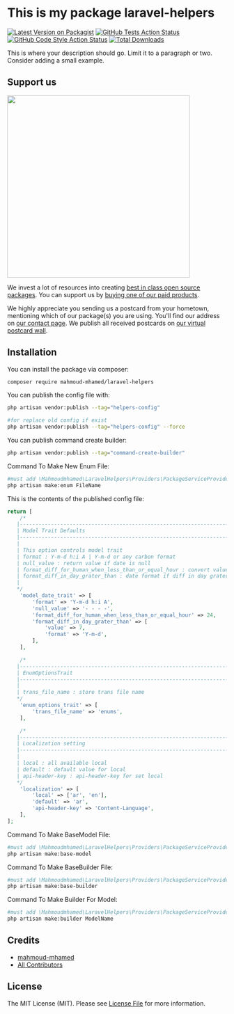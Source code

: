 # This is my package laravel-helpers

[![Latest Version on Packagist](https://img.shields.io/packagist/v/mahmoud-mhamed/laravel-helpers.svg?style=flat-square)](https://packagist.org/packages/mahmoud-mhamed/laravel-helpers)
[![GitHub Tests Action Status](https://img.shields.io/github/actions/workflow/status/mahmoud-mhamed/laravel-helpers/run-tests.yml?branch=main&label=tests&style=flat-square)](https://github.com/mahmoud-mhamed/laravel-helpers/actions?query=workflow%3Arun-tests+branch%3Amain)
[![GitHub Code Style Action Status](https://img.shields.io/github/actions/workflow/status/mahmoud-mhamed/laravel-helpers/fix-php-code-style-issues.yml?branch=main&label=code%20style&style=flat-square)](https://github.com/mahmoud-mhamed/laravel-helpers/actions?query=workflow%3A"Fix+PHP+code+style+issues"+branch%3Amain)
[![Total Downloads](https://img.shields.io/packagist/dt/mahmoud-mhamed/laravel-helpers.svg?style=flat-square)](https://packagist.org/packages/mahmoud-mhamed/laravel-helpers)

This is where your description should go. Limit it to a paragraph or two. Consider adding a small example.

## Support us

[<img src="https://github-ads.s3.eu-central-1.amazonaws.com/laravel-helpers.jpg?t=1" width="419px" />](https://spatie.be/github-ad-click/laravel-helpers)

We invest a lot of resources into creating [best in class open source packages](https://spatie.be/open-source). You can support us by [buying one of our paid products](https://spatie.be/open-source/support-us).

We highly appreciate you sending us a postcard from your hometown, mentioning which of our package(s) you are using. You'll find our address on [our contact page](https://spatie.be/about-us). We publish all received postcards on [our virtual postcard wall](https://spatie.be/open-source/postcards).

## Installation

You can install the package via composer:

```bash
composer require mahmoud-mhamed/laravel-helpers
```

You can publish the config file with:

```bash
php artisan vendor:publish --tag="helpers-config"

#for replace old config if exist
php artisan vendor:publish --tag="helpers-config" --force 

```

You can publish command create builder:

```bash
php artisan vendor:publish --tag="command-create-builder"
```

Command To Make New Enum File:

```bash
#must add \Mahmoudmhamed\LaravelHelpers\Providers\PackageServiceProvider::class to config=>app->providers array
php artisan make:enum FileName
```

This is the contents of the published config file:

```php
return [
    /*
   |--------------------------------------------------------------------------
   | Model Trait Defaults
   |--------------------------------------------------------------------------
   |
   | This option controls model trait
   | format : Y-m-d h:i A | Y-m-d or any carbon format
   | null_value : return value if date is null
   | format_diff_for_human_when_less_than_or_equal_hour : convert value to diff for human if value less than or equal 24 H ,null if don't convert to diff for human
   | format_diff_in_day_grater_than : date format if diff in day grater than 7 , null => use default format
   |
   */
    'model_date_trait' => [
        'format' => 'Y-m-d h:i A',
        'null_value' => '- - - -',
        'format_diff_for_human_when_less_than_or_equal_hour' => 24,
        'format_diff_in_day_grater_than' => [
            'value' => 7,
            'format' => 'Y-m-d',
        ],
    ],

    /*
   |--------------------------------------------------------------------------
   | EnumOptionsTrait
   |--------------------------------------------------------------------------
   |
   | trans_file_name : store trans file name
   */
    'enum_options_trait' => [
        'trans_file_name' => 'enums',
    ],

    /*
   |--------------------------------------------------------------------------
   | Localization setting
   |--------------------------------------------------------------------------
   |
   | local : all available local
   | default : default value for local
   | api-header-key : api-header-key for set local
   */
    'localization' => [
        'local' => ['ar', 'en'],
        'default' => 'ar',
        'api-header-key' => 'Content-Language',
    ],
];

```

Command To Make BaseModel File:

```bash
#must add \Mahmoudmhamed\LaravelHelpers\Providers\PackageServiceProvider::class to config=>app->providers array
php artisan make:base-model
```

Command To Make BaseBuilder File:

```bash
#must add \Mahmoudmhamed\LaravelHelpers\Providers\PackageServiceProvider::class to config=>app->providers array
php artisan make:base-builder
```

Command To Make Builder For Model:

```bash
#must add \Mahmoudmhamed\LaravelHelpers\Providers\PackageServiceProvider::class to config=>app->providers array
php artisan make:builder ModelName
```

## Credits

- [mahmoud-mhamed](https://github.com/mahmoud-mhamed)
- [All Contributors](../../contributors)

## License

The MIT License (MIT). Please see [License File](LICENSE.md) for more information.
